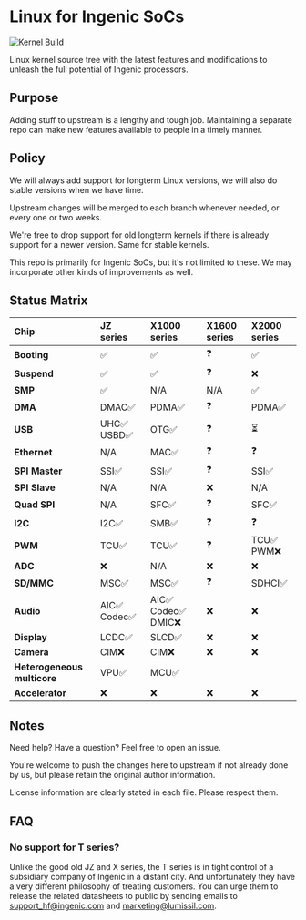 # Linux for Ingenic SoCs

[![Kernel Build](https://github.com/Ingenic-community/linux/actions/workflows/kernel-build.yml/badge.svg)](https://github.com/Ingenic-community/linux/actions/workflows/kernel-build.yml)

Linux kernel source tree with the latest features and modifications to unleash the full potential of Ingenic processors.

## Purpose
Adding stuff to upstream is a lengthy and tough job. Maintaining a separate repo can make new features available to people in a timely manner.

## Policy
We will always add support for longterm Linux versions, we will also do stable versions when we have time.

Upstream changes will be merged to each branch whenever needed, or every one or two weeks.

We're free to drop support for old longterm kernels if there is already support for a newer version. Same for stable kernels.

This repo is primarily for Ingenic SoCs, but it's not limited to these. We may incorporate other kinds of improvements as well.

## Status Matrix
| **Chip**                    | JZ series   | X1000 series      | X1600 series       | X2000 series |
|:----------------------------|:------------|:------------------|:-------------------|:-------------|
| **Booting**                 | ✅           | ✅                 | ❓            | ✅            |
| **Suspend**                 | ✅           | ✅                 | ❓            | ❌            |
| **SMP**                     | ✅           | N/A               | N/A          | ✅            |
| **DMA**                     | DMAC✅       | PDMA✅             | ❓            | PDMA✅        |
| **USB**                     | UHC✅ USBD✅  | OTG✅              | ❓            | ⏳            |
| **Ethernet**                | N/A         | MAC✅              | ❓            | ❓            |
| **SPI Master**              | SSI✅        | SSI✅              | ❓            | SSI✅         |
| **SPI Slave**               | N/A         | N/A               | ❌            | N/A          |
| **Quad SPI**                | N/A         | SFC✅              | ❓            | SFC✅         |
| **I2C**                     | I2C✅        | SMB✅              | ❓            | ❓            |
| **PWM**                     | TCU✅        | TCU✅              | ❓            | TCU✅ PWM❌    |
| **ADC**                     | ❌           | N/A               | ❌            | ❌            |
| **SD/MMC**                  | MSC✅        | MSC✅              | ❓            | SDHCI✅       |
| **Audio**                   | AIC✅ Codec✅ | AIC✅ Codec✅ DMIC❌ | ❌            | ❌            |
| **Display**                 | LCDC✅       | SLCD✅             | ❌            | ❌            |
| **Camera**                  | CIM❌        | CIM❌              | ❌            | ❌            |
| **Heterogeneous multicore** | VPU✅        | MCU✅              |              |              |
| **Accelerator**             | ❌           | ❌                 | ❌            | ❌            |

## Notes
Need help? Have a question? Feel free to open an issue.

You're welcome to push the changes here to upstream if not already done by us, but please retain the original author information.

License information are clearly stated in each file. Please respect them.

## FAQ

### No support for T series?

Unlike the good old JZ and X series, the T series is in tight control of a subsidiary company of Ingenic in a distant city. And unfortunately they have a very different philosophy of treating customers. You can urge them to release the related datasheets to public by sending emails to support_hf@ingenic.com and marketing@lumissil.com.
